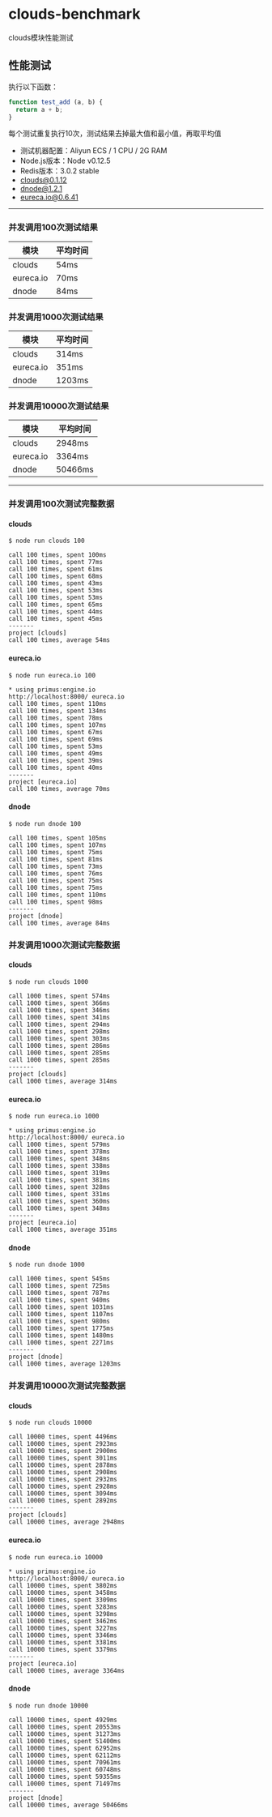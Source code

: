 # clouds-benchmark
clouds模块性能测试

## 性能测试

执行以下函数：

```javascript
function test_add (a, b) {
  return a + b;
}
```

每个测试重复执行10次，测试结果去掉最大值和最小值，再取平均值

+ 测试机器配置：Aliyun ECS / 1 CPU / 2G RAM
+ Node.js版本：Node v0.12.5
+ Redis版本：3.0.2 stable
+ clouds@0.1.12
+ dnode@1.2.1
+ eureca.io@0.6.41

----------

### 并发调用100次测试结果

模块      | 平均时间
----------|-------
clouds    | 54ms
eureca.io | 70ms
dnode     | 84ms

### 并发调用1000次测试结果

模块      | 平均时间
----------|-------
clouds    | 314ms
eureca.io | 351ms
dnode     | 1203ms

### 并发调用10000次测试结果

模块      | 平均时间
----------|-------
clouds    | 2948ms
eureca.io | 3364ms
dnode     | 50466ms

----------

### 并发调用100次测试完整数据

#### clouds

```
$ node run clouds 100

call 100 times, spent 100ms
call 100 times, spent 77ms
call 100 times, spent 61ms
call 100 times, spent 68ms
call 100 times, spent 43ms
call 100 times, spent 53ms
call 100 times, spent 53ms
call 100 times, spent 65ms
call 100 times, spent 44ms
call 100 times, spent 45ms
-------
project [clouds]
call 100 times, average 54ms
```

#### eureca.io

```
$ node run eureca.io 100

* using primus:engine.io
http://localhost:8000/ eureca.io
call 100 times, spent 110ms
call 100 times, spent 134ms
call 100 times, spent 78ms
call 100 times, spent 107ms
call 100 times, spent 67ms
call 100 times, spent 69ms
call 100 times, spent 53ms
call 100 times, spent 49ms
call 100 times, spent 39ms
call 100 times, spent 40ms
-------
project [eureca.io]
call 100 times, average 70ms
```

#### dnode

```
$ node run dnode 100

call 100 times, spent 105ms
call 100 times, spent 107ms
call 100 times, spent 75ms
call 100 times, spent 81ms
call 100 times, spent 73ms
call 100 times, spent 76ms
call 100 times, spent 75ms
call 100 times, spent 75ms
call 100 times, spent 110ms
call 100 times, spent 98ms
-------
project [dnode]
call 100 times, average 84ms
```

### 并发调用1000次测试完整数据

#### clouds

```
$ node run clouds 1000

call 1000 times, spent 574ms
call 1000 times, spent 366ms
call 1000 times, spent 346ms
call 1000 times, spent 341ms
call 1000 times, spent 294ms
call 1000 times, spent 298ms
call 1000 times, spent 303ms
call 1000 times, spent 286ms
call 1000 times, spent 285ms
call 1000 times, spent 285ms
-------
project [clouds]
call 1000 times, average 314ms
```

#### eureca.io

```
$ node run eureca.io 1000

* using primus:engine.io
http://localhost:8000/ eureca.io
call 1000 times, spent 579ms
call 1000 times, spent 378ms
call 1000 times, spent 348ms
call 1000 times, spent 338ms
call 1000 times, spent 319ms
call 1000 times, spent 381ms
call 1000 times, spent 328ms
call 1000 times, spent 331ms
call 1000 times, spent 360ms
call 1000 times, spent 348ms
-------
project [eureca.io]
call 1000 times, average 351ms
```

#### dnode

```
$ node run dnode 1000

call 1000 times, spent 545ms
call 1000 times, spent 725ms
call 1000 times, spent 787ms
call 1000 times, spent 940ms
call 1000 times, spent 1031ms
call 1000 times, spent 1107ms
call 1000 times, spent 980ms
call 1000 times, spent 1775ms
call 1000 times, spent 1480ms
call 1000 times, spent 2271ms
-------
project [dnode]
call 1000 times, average 1203ms
```


### 并发调用10000次测试完整数据

#### clouds

```
$ node run clouds 10000

call 10000 times, spent 4496ms
call 10000 times, spent 2923ms
call 10000 times, spent 2900ms
call 10000 times, spent 3011ms
call 10000 times, spent 2878ms
call 10000 times, spent 2908ms
call 10000 times, spent 2932ms
call 10000 times, spent 2928ms
call 10000 times, spent 3094ms
call 10000 times, spent 2892ms
-------
project [clouds]
call 10000 times, average 2948ms
```

#### eureca.io

```
$ node run eureca.io 10000

* using primus:engine.io
http://localhost:8000/ eureca.io
call 10000 times, spent 3802ms
call 10000 times, spent 3458ms
call 10000 times, spent 3309ms
call 10000 times, spent 3283ms
call 10000 times, spent 3298ms
call 10000 times, spent 3462ms
call 10000 times, spent 3227ms
call 10000 times, spent 3346ms
call 10000 times, spent 3381ms
call 10000 times, spent 3379ms
-------
project [eureca.io]
call 10000 times, average 3364ms
```

#### dnode

```
$ node run dnode 10000

call 10000 times, spent 4929ms
call 10000 times, spent 20553ms
call 10000 times, spent 31273ms
call 10000 times, spent 51400ms
call 10000 times, spent 62952ms
call 10000 times, spent 62112ms
call 10000 times, spent 70961ms
call 10000 times, spent 60748ms
call 10000 times, spent 59355ms
call 10000 times, spent 71497ms
-------
project [dnode]
call 10000 times, average 50466ms
```

